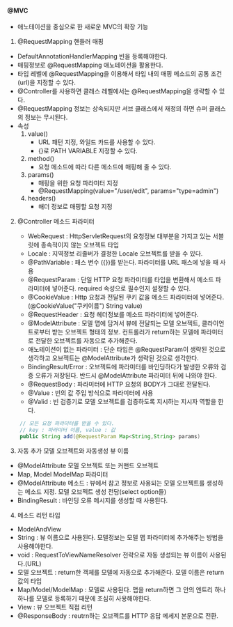 #### @MVC

- 애노테이션을 중심으로 한 새로운 MVC의 확장 기능

1. @RequestMapping 핸들러 매핑
- DefaultAnnotationHandlerMapping 빈을 등록해야한다.
- 매핑정보로 @RequestMapping 애노테이션을 활용한다.
- 타입 레벨에 @RequestMapping을 이용해서 타입 내의 매핑 메소드의 공통 조건(url)을 지정할 수 있다.
- @Controller를 사용하면 클래스 레벨에서는 @RequestMapping을 생략할 수 있다.
- @RequestMapping 정보는 상속되지만 서브 클래스에서 재정의 하면 슈퍼 클래스의 정보는 무시된다.
- 속성
    1. value()
        - URL 패턴 지정, 와일드 카드를 사용할 수 있다.
        - {}로 PATH VARIABLE 지정할 수 있다.
    2. method() 
        - 요청 메소드에 따라 다른 메소드에 매핑해 줄 수 있다.
    3. params()
        - 매핑을 위한 요청 파라미터 지정
        - @RequestMapping(value="/user/edit", params="type=admin")
    4. headers()
        - 해더 정보로 매핑할 요청 지정

2. @Controller 메소드 파라미터

    - WebRequest : HttpServletRequest의 요청정보 대부분을 가지고 있는 서블릿에 종속적이지 않는 오브젝트 타입
    - Locale : 지역정보 리졸버가 결정한 Locale 오브젝트를 받을 수 있다.
    - @PathVariable : 패스 변수 ({})를 받는다. 파라미터를 URL 패스에 넣을 때 사용
    - @RequestParam : 단일 HTTP 요청 파라미터를 타입을 변환해서 메소드 파라미터에 넣어준다. required 속성으로 필수인지 설정할 수 있다. 
    - @CookieValue : Http 요청과 전달된 쿠키 값을 메소드 파라미터에 넣어준다. (@CookieValue("쿠키이름") String value)
    - @RequestHeader : 요청 헤더정보를 메소드 파라미터에 넣어준다.
    - @ModelAttribute : 모델 맵에 담겨서 뷰에 전달되는 모델 오브젝트, 클라이언트로부터 받는 오브젝트 형태의 정보. 컨트롤러가 return하는 모델에 파라미터로 전달한 오브젝트를 자동으로 추가해준다.
    - 애노테이션이 없는 파라미터 : 단순 타입은 @RequestParam이 생략된 것으로 생각하고 오브젝트는 @ModelAttribute가 생략된 것으로 생각한다.
    - BindingResult/Error : 오브젝트에 파라미터를 바인딩하다가 발생한 오류와 검증 오류가 저장된다. 반드시 @ModelAttribute 파라미터 뒤에 나와야 한다.
    - @RequestBody : 파라미터에 HTTP 요청의 BODY가 그대로 전달된다.
    - @Value : 빈의 값 주입 방식으로 파라미터에 사용
    - @Valid : 빈 검증기로 모델 오브젝트를 검증하도록 지시하는 지시자 역할을 한다.
```java
    // 모든 요청 파라미터를 받을 수 있다.
    // key : 파라미터 이름, value : 값
    public String add(@RequestParam Map<String,String> params)
```

3. 자동 추가 모델 오브젝트와 자동생성 뷰 이름

- @ModelAttribute 모델 오브젝트 또는 커맨드 오브젝트
- Map, Model ModelMap 파라미터
- @ModelAttribute 메소드 : 뷰에서 참고 정보로 사용되는 모델 오브젝트를 생성하는 메소드 지정. 모델 오브젝트 생성 전담(select option들)
- BindingResult : 바인딩 오류 메시지를 생성할 때 사용된다.

4. 메소드 리턴 타입

- ModelAndView 
- String : 뷰 이름으로 사용된다. 모델정보는 모델 맵 파라미터에 추가해주는 방법을 사용해야한다.
- void : RequestToViewNameResolver 전략으로 자동 생성되는 뷰 이름이 사용된다.(URL)
- 모델 오브젝트 : return한 객체를 모델에 자동으로 추가해준다. 모델 이름은 return 값의 타입
- Map/Model/ModelMap : 모델로 사용된다. 맵을 return하면 그 안의 엔트리 하나하나를 모델로 등록하기 때문에 조심히 사용해야한다.
- View : 뷰 오브젝트 직접 리턴
- @ResponseBody : reutrn하는 오브젝트를 HTTP 응답 메세지 본문으로 전환.
